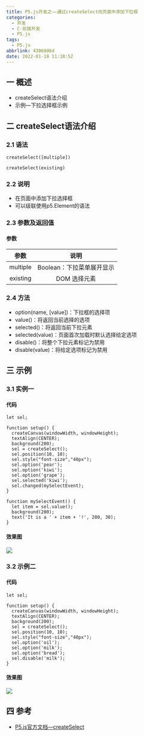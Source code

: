 ```yaml
---
title: P5.js开发之——通过createSelect向页面中添加下拉框
categories:
  - 开发
  - C-前端开发
  - P5.js
tags:
  - P5.js
abbrlink: 4306806d
date: 2022-01-18 11:18:52
---
```

## 一 概述

* createSelect语法介绍
* 示例—下拉选择框示例

<!--more-->

## 二 createSelect语法介绍

### 2.1 语法

```
createSelect([multiple])
```

```
createSelect(existing)
```

### 2.2 说明

* 在页面中添加下拉选择框
* 可以级联使用p5.Element的语法

### 2.3 参数及返回值

#### 参数

|   参数   |           说明            |
| :------: | :-----------------------: |
| multiple | Boolean：下拉菜单展开显示 |
| existing |       DOM 选择元素        |

### 2.4 方法

* option(name, [value])：下拉框的选择项
* value()：将返回当前选择的选项
* selected()：将返回当前下拉元素
* selected(value)：页面首次加载时默认选择给定选项
* disable()：将整个下拉元素标记为禁用
* disable(value)：将给定选项标记为禁用

## 三 示例

### 3.1 实例一

#### 代码

```
let sel;

function setup() {
  createCanvas(windowWidth, windowHeight);
  textAlign(CENTER);
  background(200);
  sel = createSelect();
  sel.position(10, 10);
  sel.style("font-size","40px");
  sel.option('pear');
  sel.option('kiwi');
  sel.option('grape');
  sel.selected('kiwi');
  sel.changed(mySelectEvent);
}

function mySelectEvent() {
  let item = sel.value();
  background(200);
  text('It is a ' + item + '!', 200, 30);
}
```

#### 效果图
![][1]

### 3.2 示例二

#### 代码

```
let sel;

function setup() {
  createCanvas(windowWidth, windowHeight);
  textAlign(CENTER);
  background(200);
  sel = createSelect();
  sel.position(10, 10);
  sel.style("font-size","40px");
  sel.option('oil');
  sel.option('milk');
  sel.option('bread');
  sel.disable('milk');
}
```

#### 效果图
![][2]

## 四  参考

* [P5.js官方文档—createSelect](https://p5js.org/zh-Hans/reference/#/p5/createSelect)



[1]:https://raw.githubusercontent.com/PGzxc/CDN/master/blog-p5js/p5js-createselect-sample1.gif
[2]:https://raw.githubusercontent.com/PGzxc/CDN/master/blog-p5js/p5js-createselect-sample2.gif